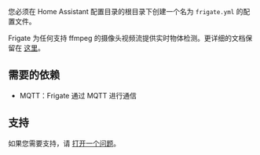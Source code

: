 您必须在 Home Assistant 配置目录的根目录下创建一个名为 `frigate.yml` 的配置文件。

Frigate 为任何支持 ffmpeg 的摄像头视频流提供实时物体检测。更详细的文档保留在 [这里](https://docs.frigate.video)。

## 需要的依赖

- MQTT：Frigate 通过 MQTT 进行通信

## 支持

如果您需要支持，请 [打开一个问题](https://github.com/blakeblackshear/frigate/issues/new/choose)。